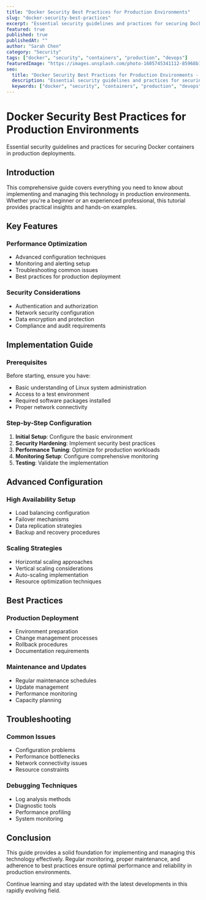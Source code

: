 ```yaml
---
title: "Docker Security Best Practices for Production Environments"
slug: "docker-security-best-practices"
excerpt: "Essential security guidelines and practices for securing Docker containers in production deployments."
featured: true
published: true
publishedAt: ""
author: "Sarah Chen"
category: "Security"
tags: ["docker", "security", "containers", "production", "devops"]
featuredImage: "https://images.unsplash.com/photo-1605745341112-85968b19335b?w=800&h=400&fit=crop&crop=center"
seo:
  title: "Docker Security Best Practices for Production Environments - LinuxID Tutorial"
  description: "Essential security guidelines and practices for securing Docker containers in production deployments."
  keywords: ["docker", "security", "containers", "production", "devops"]
---
```


# Docker Security Best Practices for Production Environments

Essential security guidelines and practices for securing Docker containers in production deployments.

## Introduction

This comprehensive guide covers everything you need to know about implementing and managing this technology in production environments. Whether you're a beginner or an experienced professional, this tutorial provides practical insights and hands-on examples.

## Key Features

### Performance Optimization
- Advanced configuration techniques
- Monitoring and alerting setup
- Troubleshooting common issues
- Best practices for production deployment

### Security Considerations
- Authentication and authorization
- Network security configuration
- Data encryption and protection
- Compliance and audit requirements

## Implementation Guide

### Prerequisites
Before starting, ensure you have:
- Basic understanding of Linux system administration
- Access to a test environment
- Required software packages installed
- Proper network connectivity

### Step-by-Step Configuration
1. **Initial Setup**: Configure the basic environment
2. **Security Hardening**: Implement security best practices
3. **Performance Tuning**: Optimize for production workloads
4. **Monitoring Setup**: Configure comprehensive monitoring
5. **Testing**: Validate the implementation

## Advanced Configuration

### High Availability Setup
- Load balancing configuration
- Failover mechanisms
- Data replication strategies
- Backup and recovery procedures

### Scaling Strategies
- Horizontal scaling approaches
- Vertical scaling considerations
- Auto-scaling implementation
- Resource optimization techniques

## Best Practices

### Production Deployment
- Environment preparation
- Change management processes
- Rollback procedures
- Documentation requirements

### Maintenance and Updates
- Regular maintenance schedules
- Update management
- Performance monitoring
- Capacity planning

## Troubleshooting

### Common Issues
- Configuration problems
- Performance bottlenecks
- Network connectivity issues
- Resource constraints

### Debugging Techniques
- Log analysis methods
- Diagnostic tools
- Performance profiling
- System monitoring

## Conclusion

This guide provides a solid foundation for implementing and managing this technology effectively. Regular monitoring, proper maintenance, and adherence to best practices ensure optimal performance and reliability in production environments.

Continue learning and stay updated with the latest developments in this rapidly evolving field.
